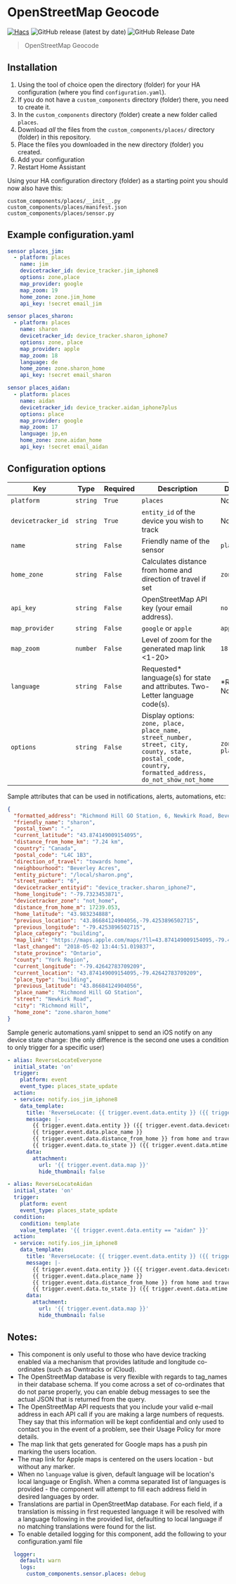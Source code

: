 # OpenStreetMap Geocode

[![Hacs](https://img.shields.io/badge/HACS-Custom-41BDF5.svg?style=for-the-badge)](https://github.com/hacs/integration)
![GitHub release (latest by date)](https://img.shields.io/github/v/release/timpihl/openstreetmap-geocode?style=for-the-badge) 
![GitHub Release Date](https://img.shields.io/github/release-date/timpihl/openstreetmap-geocode?style=for-the-badge)

> OpenStreetMap Geocode

## Installation

1. Using the tool of choice open the directory (folder) for your HA configuration (where you find `configuration.yaml`).
2. If you do not have a `custom_components` directory (folder) there, you need to create it.
3. In the `custom_components` directory (folder) create a new folder called `places`.
4. Download _all_ the files from the `custom_components/places/` directory (folder) in this repository.
5. Place the files you downloaded in the new directory (folder) you created.
6. Add your configuration
6. Restart Home Assistant

Using your HA configuration directory (folder) as a starting point you should now also have this:

```text
custom_components/places/__init__.py
custom_components/places/manifest.json
custom_components/places/sensor.py
```

## Example configuration.yaml

```yaml
sensor places_jim:
  - platform: places
    name: jim
    devicetracker_id: device_tracker.jim_iphone8
    options: zone,place
    map_provider: google
    map_zoom: 19
    home_zone: zone.jim_home
    api_key: !secret email_jim

sensor places_sharon:
  - platform: places
    name: sharon
    devicetracker_id: device_tracker.sharon_iphone7
    options: zone, place
    map_provider: apple
    map_zoom: 18
    language: de
    home_zone: zone.sharon_home
    api_key: !secret email_sharon

sensor places_aidan:
  - platform: places
    name: aidan
    devicetracker_id: device_tracker.aidan_iphone7plus
    options: place
    map_provider: google
    map_zoom: 17
    language: jp,en
    home_zone: zone.aidan_home
    api_key: !secret email_aidan
```

## Configuration options

Key | Type | Required | Description | Default |
-- | -- | -- | -- | --
`platform` | `string` | `True` | `places` | None
`devicetracker_id` | `string` | `True` | `entity_id` of the device you wish to track | None
`name` | `string` | `False` | Friendly name of the sensor | `places`
`home_zone` | `string` | `False` | Calculates distance from home and direction of travel if set | `zone.home`
`api_key` | `string` | `False` | OpenStreetMap API key (your email address). | `no key`
`map_provider` | `string` | `False` | `google` or `apple` | `apple`
`map_zoom` | `number` | `False` | Level of zoom for the generated map link <1-20> | `18`
`language` | `string` | `False` | Requested* language(s) for state and attributes. Two-Letter language code(s). | *Refer to Notes
`options` | `string` | `False` | Display options: `zone, place, place_name, street_number, street, city, county, state, postal_code, country, formatted_address, do_not_show_not_home` | `zone, place`

Sample attributes that can be used in notifications, alerts, automations, etc:
```json
{
  "formatted_address": "Richmond Hill GO Station, 6, Newkirk Road, Beverley Acres, Richmond Hill, York Region, Ontario, L4C 1B3, Canada",
  "friendly_name": "sharon",
  "postal_town": "-",
  "current_latitude": "43.874149009154095",
  "distance_from_home_km": "7.24 km",
  "country": "Canada",
  "postal_code": "L4C 1B3",
  "direction_of_travel": "towards home",
  "neighbourhood": "Beverley Acres",
  "entity_picture": "/local/sharon.png",
  "street_number": "6",
  "devicetracker_entityid": "device_tracker.sharon_iphone7",
  "home_longitude": "-79.7323453871",
  "devicetracker_zone": "not_home",
  "distance_from_home_m": 17239.053,
  "home_latitude": "43.983234888",
  "previous_location": "43.86684124904056,-79.4253896502715",
  "previous_longitude": "-79.4253896502715",
  "place_category": "building",
  "map_link": "https://maps.apple.com/maps/?ll=43.874149009154095,-79.42642783709209&z=18",
  "last_changed": "2018-05-02 13:44:51.019837",
  "state_province": "Ontario",
  "county": "York Region",
  "current_longitude": "-79.42642783709209",
  "current_location": "43.874149009154095,-79.42642783709209",
  "place_type": "building",
  "previous_latitude": "43.86684124904056",
  "place_name": "Richmond Hill GO Station",
  "street": "Newkirk Road",
  "city": "Richmond Hill",
  "home_zone": "zone.sharon_home"
}
```

Sample generic automations.yaml snippet to send an iOS notify on any device state change:
(the only difference is the second one uses a condition to only trigger for a specific user)
```yaml
- alias: ReverseLocateEveryone
  initial_state: 'on'
  trigger:
    platform: event
    event_type: places_state_update
  action:
  - service: notify.ios_jim_iphone8
    data_template:
      title: 'ReverseLocate: {{ trigger.event.data.entity }} ({{ trigger.event.data.devicetracker_zone }}) {{ trigger.event.data.place_name }}'
      message: |-
        {{ trigger.event.data.entity }} ({{ trigger.event.data.devicetracker_zone }}) 
        {{ trigger.event.data.place_name }}
        {{ trigger.event.data.distance_from_home }} from home and traveling {{ trigger.event.data.direction }}
        {{ trigger.event.data.to_state }} ({{ trigger.event.data.mtime }})
      data:
        attachment:
          url: '{{ trigger.event.data.map }}'
          hide_thumbnail: false

- alias: ReverseLocateAidan
  initial_state: 'on'
  trigger:
    platform: event
    event_type: places_state_update
  condition:
    condition: template
    value_template: '{{ trigger.event.data.entity == "aidan" }}'
  action:
  - service: notify.ios_jim_iphone8
    data_template:
      title: 'ReverseLocate: {{ trigger.event.data.entity }} ({{ trigger.event.data.devicetracker_zone }}) {{ trigger.event.data.place_name }}'
      message: |-
        {{ trigger.event.data.entity }} ({{ trigger.event.data.devicetracker_zone }}) 
        {{ trigger.event.data.place_name }}
        {{ trigger.event.data.distance_from_home }} from home and traveling {{ trigger.event.data.direction }}
        {{ trigger.event.data.to_state }} ({{ trigger.event.data.mtime }})
      data:
        attachment:
          url: '{{ trigger.event.data.map }}'
          hide_thumbnail: false
```

## Notes:

* This component is only useful to those who have device tracking enabled via a mechanism that provides latitude and longitude co-ordinates (such as Owntracks or iCloud).
* The OpenStreetMap database is very flexible with regards to tag_names in their database schema.  If you come across a set of co-ordinates that do not parse properly, you can enable debug messages to see the actual JSON that is returned from the query.
* The OpenStreetMap API requests that you include your valid e-mail address in each API call if you are making a large numbers of requests.  They say that this information will be kept confidential and only used to contact you in the event of a problem, see their Usage Policy for more details.
* The map link that gets generated for Google maps has a push pin marking the users location.
* The map link for Apple maps is centered on the users location - but without any marker.
* When no `language` value is given, default language will be location's local language or English. When a comma separated list of languages is provided - the component will attempt to fill each address field in desired languages by order.
* Translations are partial in OpenStreetMap database. For each field, if a translation is missing in first requested language it will be resolved with a language following in the provided list, defaulting to local language if no matching translations were found for the list.
* To enable detailed logging for this component, add the following to your configuration.yaml file
```yaml
  logger:
    default: warn
    logs:
      custom_components.sensor.places: debug  
```